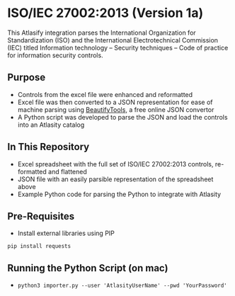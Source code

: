 # ISO/IEC 27002:2013 (Version 1a)

This Atlasify integration parses the International Organization for Standardization (ISO) and the International Electrotechnical Commission (IEC) titled Information technology – Security techniques – Code of practice for information security controls.

## Purpose

- Controls from the excel file were enhanced and reformatted
- Excel file was then converted to a JSON representation for ease of machine parsing using [BeautifyTools](http://beautifytools.com/excel-to-json-converter.php), a free online JSON convertor
- A Python script was developed to parse the JSON and load the controls into an Atlasity catalog

## In This Repository

- Excel spreadsheet with the full set of ISO/IEC 27002:2013 controls, re-formatted and flattened
- JSON file with an easily parsible representation of the spreadsheet above
- Example Python code for parsing the Python to integrate with Atlasity

## Pre-Requisites

- Install external libraries using PIP

`pip install requests`

## Running the Python Script (on mac)
- `python3 importer.py --user 'AtlasityUserName' --pwd 'YourPassword'`

